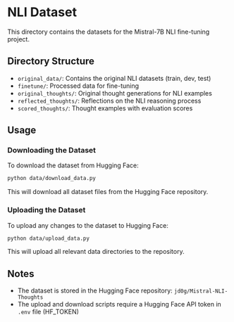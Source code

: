 # NLI Dataset

This directory contains the datasets for the Mistral-7B NLI fine-tuning project.

## Directory Structure

- `original_data/`: Contains the original NLI datasets (train, dev, test)
- `finetune/`: Processed data for fine-tuning
- `original_thoughts/`: Original thought generations for NLI examples
- `reflected_thoughts/`: Reflections on the NLI reasoning process
- `scored_thoughts/`: Thought examples with evaluation scores

## Usage

### Downloading the Dataset

To download the dataset from Hugging Face:

```bash
python data/download_data.py
```

This will download all dataset files from the Hugging Face repository.

### Uploading the Dataset

To upload any changes to the dataset to Hugging Face:

```bash
python data/upload_data.py
```

This will upload all relevant data directories to the repository.

## Notes

- The dataset is stored in the Hugging Face repository: `jd0g/Mistral-NLI-Thoughts`
- The upload and download scripts require a Hugging Face API token in `.env` file (HF_TOKEN) 